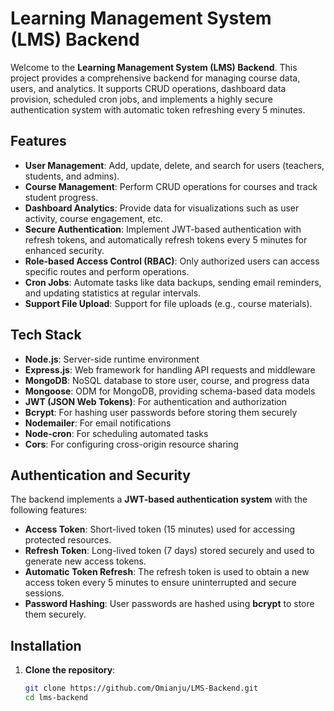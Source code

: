 # Learning Management System (LMS) Backend

Welcome to the **Learning Management System (LMS) Backend**. This project provides a comprehensive backend for managing course data, users, and analytics. It supports CRUD operations, dashboard data provision, scheduled cron jobs, and implements a highly secure authentication system with automatic token refreshing every 5 minutes.

## Features

- **User Management**: Add, update, delete, and search for users (teachers, students, and admins).
- **Course Management**: Perform CRUD operations for courses and track student progress.
- **Dashboard Analytics**: Provide data for visualizations such as user activity, course engagement, etc.
- **Secure Authentication**: Implement JWT-based authentication with refresh tokens, and automatically refresh tokens every 5 minutes for enhanced security.
- **Role-based Access Control (RBAC)**: Only authorized users can access specific routes and perform operations.
- **Cron Jobs**: Automate tasks like data backups, sending email reminders, and updating statistics at regular intervals.
- **Support File Upload**: Support for file uploads (e.g., course materials).
## Tech Stack

- **Node.js**: Server-side runtime environment
- **Express.js**: Web framework for handling API requests and middleware
- **MongoDB**: NoSQL database to store user, course, and progress data
- **Mongoose**: ODM for MongoDB, providing schema-based data models
- **JWT (JSON Web Tokens)**: For authentication and authorization
- **Bcrypt**: For hashing user passwords before storing them securely
- **Nodemailer**: For email notifications
- **Node-cron**: For scheduling automated tasks
- **Cors**: For configuring cross-origin resource sharing

## Authentication and Security

The backend implements a **JWT-based authentication system** with the following features:
- **Access Token**: Short-lived token (15 minutes) used for accessing protected resources.
- **Refresh Token**: Long-lived token (7 days) stored securely and used to generate new access tokens.
- **Automatic Token Refresh**: The refresh token is used to obtain a new access token every 5 minutes to ensure uninterrupted and secure sessions.
- **Password Hashing**: User passwords are hashed using **bcrypt** to store them securely.

## Installation

1. **Clone the repository**:
   ```bash
   git clone https://github.com/Omianju/LMS-Backend.git
   cd lms-backend
